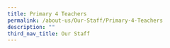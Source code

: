 ```yaml
---
title: Primary 4 Teachers
permalink: /about-us/Our-Staff/Primary-4-Teachers
description: ""
third_nav_title: Our Staff
---
```

